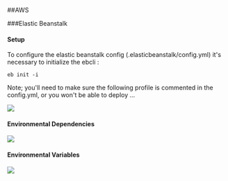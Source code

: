 ##AWS 

###Elastic Beanstalk

#### Setup

To configure the elastic beanstalk config (.elasticbeanstalk/config.yml) it's necessary to initialize the ebcli :

```eb init -i```

Note; you'll need to make sure the following profile is commented in the config.yml, or you won't be able to deploy ...

![](ebconfig_detail.png)

#### Environmental Dependencies
![](env_detail.png)

#### Environmental Variables
![](env_prop.png)



